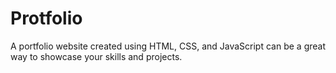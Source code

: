 # Protfolio
A portfolio website created using HTML, CSS, and JavaScript can be a great way to showcase your skills and projects.
